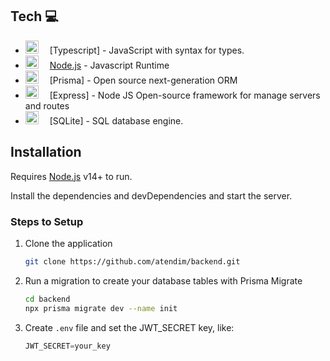 
## Tech 💻
- <a href="https://www.typescriptlang.org/" title="Typescript"><img src="https://github.com/get-icon/geticon/raw/master/icons/typescript-icon.svg" alt="Typescript" width="21px" height="21px"></a>&emsp;  [Typescript] - JavaScript with syntax for types.
- <a href="https://nodejs.org/" title="Node.js"><img src="https://github.com/get-icon/geticon/raw/master/icons/nodejs-icon.svg" alt="Node.js" width="21px" height="21px"></a>&emsp;  [Node.js](https://nodejs.org/) - Javascript Runtime
- <a href="https://prisma.io/" title="Prisma"><img src="https://www.prisma.io/images/favicon-32x32.png" alt="Vite" width="21px" height="21px"></a>&emsp; [Prisma] -  Open source next-generation ORM
- <a href="http://expressjs.com" title="Express"><img src="http://expressjs.com/images/favicon.png" alt="Vite" width="21px" height="21px"></a> &emsp;[Express] - Node JS Open-source framework for manage servers and routes
- <a href="https://www.sqlite.org/index.html" title="# SQLite"><img src="https://www.prisma.io/prisma-in-your-ecosystem-page/sqllite.svg" alt="MySQL" width="21px" height="21px"></a>&emsp; [SQLite] - SQL database engine.


## Installation

Requires [Node.js](https://nodejs.org/) v14+ to run.

Install the dependencies and devDependencies and start the server.

### Steps to Setup

 1. Clone the application
	```sh
	git clone https://github.com/atendim/backend.git
	```
 2.  Run a migration to create your database tables with Prisma Migrate
		```sh
		cd backend
		npx prisma migrate dev --name init
    	```
 3.  Create `.env` file and set the JWT_SECRET key, like:
		```javascript
		JWT_SECRET=your_key
    	```
